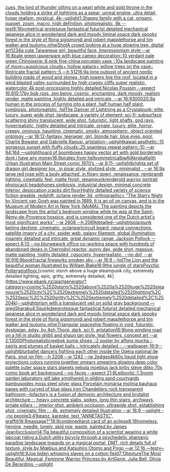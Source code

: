 [zues, the lord of thunder sitting on a pearl white and gold throne in the clouds holding a strike of lightning as a spear, unreal engine, ultra detail, hyper realism, mystical, 4k](https://www.ebank.nz/aiartgenerator?category=zues%2C%2520the%2520lord%2520of%2520thunder%2520sitting%2520on%2520a%2520pearl%2520white%2520and%2520gold%2520throne%2520in%2520the%2520clouds%2520holding%2520a%2520strike%2520of%2520lightning%2520as%2520a%2520spear%2C%2520unreal%2520engine%2C%2520ultra%2520detail%2C%2520hyper%2520realism%2C%2520mystical%2C%25204k)[--uplight](https://www.ebank.nz/aiartgenerator?category=--uplight)[1:3](https://www.ebank.nz/aiartgenerator?category=1%3A3)[happy family with a cat, origami, puppet, zoom, macro, high definition, photorealistic, 8k --test](https://www.ebank.nz/aiartgenerator?category=happy%2520family%2520with%2520a%2520cat%2C%2520origami%2C%2520puppet%2C%2520zoom%2C%2520macro%2C%2520high%2520definition%2C%2520photorealistic%2C%25208k%2520--test)[9:16](https://www.ebank.nz/aiartgenerator?category=9%3A16)[symetrical,](https://www.ebank.nz/aiartgenerator?category=symetrical%2C)[grotesque fantastical futurist detailed mechanical japanese alice in wonderland dark and moody liminal space dark spooky forest in the style of floria sigismondi and robert mapplethorpe and tim walker and tsutomu nihei](https://www.ebank.nz/aiartgenerator?category=grotesque%2520fantastical%2520futurist%2520detailed%2520mechanical%2520japanese%2520alice%2520in%2520wonderland%2520dark%2520and%2520moody%2520liminal%2520space%2520dark%2520spooky%2520forest%2520in%2520the%2520style%2520of%2520floria%2520sigismondi%2520and%2520robert%2520mapplethorpe%2520and%2520tim%2520walker%2520and%2520tsutomu%2520nihei)[Shot](https://www.ebank.nz/aiartgenerator?category=Shot)[A crowd looking at a huge glowing tree, digital art](https://www.ebank.nz/aiartgenerator?category=A%2520crowd%2520looking%2520at%2520a%2520huge%2520glowing%2520tree%2C%2520digital%2520art)[1234](https://www.ebank.nz/aiartgenerator?category=1234)[a cute Taiwanese girl, beautiful face, Impressionism style --ar 16:8](https://www.ebank.nz/aiartgenerator?category=a%2520cute%2520Taiwanese%2520girl%2C%2520beautiful%2520face%2C%2520Impressionism%2520style%2520--ar%252016%3A8)[pale green jasperware with blue cameo decoration::10 verdant pale green Chinoiserie::8 pink fine-china porcelain vase ::10a landscape painting of moon+auspicious clouds+ hollow palace+ willow trees on the vase:: 9intricate fractal pattern::5 —h 512](https://www.ebank.nz/aiartgenerator?category=pale%2520green%2520jasperware%2520with%2520blue%2520cameo%2520decoration%3A%3A10%2520verdant%2520pale%2520green%2520Chinoiserie%3A%3A8%2520pink%2520fine-china%2520porcelain%2520vase%2520%3A%3A10a%2520landscape%2520painting%2520of%2520moon%2Bauspicious%2520clouds%2B%2520hollow%2520palace%2B%2520willow%2520trees%2520on%2520the%2520vase%3A%3A%25209intricate%2520fractal%2520pattern%3A%3A5%2520%E2%80%94h%2520512)[16:9](https://www.ebank.nz/aiartgenerator?category=16%3A9)[a lone outpost of ancient nordic building made of wood and stones, high towers line the roof,  located in a wind blasted valley surrounded by high craggy cliffs super realistic, watercolor 4k post-processing highly detailed Nicolas Poussin  --aspect 16:8](https://www.ebank.nz/aiartgenerator?category=a%2520lone%2520outpost%2520of%2520ancient%2520nordic%2520building%2520made%2520of%2520wood%2520and%2520stones%2C%2520high%2520towers%2520line%2520the%2520roof%2C%2520%2520located%2520in%2520a%2520wind%2520blasted%2520valley%2520surrounded%2520by%2520high%2520craggy%2520cliffs%2520super%2520realistic%2C%2520watercolor%25204k%2520post-processing%2520highly%2520detailed%2520Nicolas%2520Poussin%2520%2520--aspect%252016%3A8)[10:17](https://www.ebank.nz/aiartgenerator?category=10%3A17)[by bob ross, zen being, cosmic, enchanting, dark moody, realism render, matte painting, highly detailed and intricate, --ar 16:9](https://www.ebank.nz/aiartgenerator?category=by%2520bob%2520ross%2C%2520zen%2520being%2C%2520cosmic%2C%2520enchanting%2C%2520dark%2520moody%2C%2520realism%2520render%2C%2520matte%2520painting%2C%2520highly%2520detailed%2520and%2520intricate%2C%2520--ar%252016%3A9)[3000](https://www.ebank.nz/aiartgenerator?category=3000)[20:9](https://www.ebank.nz/aiartgenerator?category=20%3A9)[a human in the process of turning into a plant, half human half plant, symbiosis, photorealistic, hd](https://www.ebank.nz/aiartgenerator?category=a%2520human%2520in%2520the%2520process%2520of%2520turning%2520into%2520a%2520plant%2C%2520half%2520human%2520half%2520plant%2C%2520symbiosis%2C%2520photorealistic%2C%2520hd)[The Dancer of Lightning as a Crystalpunk;  elite, luxury, super wide shot, landscape, a variety of element;  sci-fi; subsurface scattering shiny translucent, wide shot, futuristic, light shafts, god rays, hyperrealistic, highly detailed and intricate, ornate, luxury, elite, horror, creepy, ominous, haunting, cinematic, smoky, atmospheric, object oriented ontology --ar 18:12](https://www.ebank.nz/aiartgenerator?category=The%2520Dancer%2520of%2520Lightning%2520as%2520a%2520Crystalpunk%3B%2520%2520elite%2C%2520luxury%2C%2520super%2520wide%2520shot%2C%2520landscape%2C%2520a%2520variety%2520of%2520element%3B%2520%2520sci-fi%3B%2520subsurface%2520scattering%2520shiny%2520translucent%2C%2520wide%2520shot%2C%2520futuristic%2C%2520light%2520shafts%2C%2520god%2520rays%2C%2520hyperrealistic%2C%2520highly%2520detailed%2520and%2520intricate%2C%2520ornate%2C%2520luxury%2C%2520elite%2C%2520horror%2C%2520creepy%2C%2520ominous%2C%2520haunting%2C%2520cinematic%2C%2520smoky%2C%2520atmospheric%2C%2520object%2520oriented%2520ontology%2520--ar%252018%3A12)[-](https://www.ebank.nz/aiartgenerator?category=-)[fantasy, teenager, girl, blonde hair, blue eyes, poor, Charlie Bowater and Gabrielle Ragusi, artstation](https://www.ebank.nz/aiartgenerator?category=fantasy%2C%2520teenager%2C%2520girl%2C%2520blonde%2520hair%2C%2520blue%2520eyes%2C%2520poor%2C%2520Charlie%2520Bowater%2520and%2520Gabrielle%2520Ragusi%2C%2520artstation)[--uplight](https://www.ebank.nz/aiartgenerator?category=--uplight)[kawaii aesthetic::15 gorgeous sunset with fluffy clouds::25 seamless repeat pattern::10  —ar 94:164 —uplight](https://www.ebank.nz/aiartgenerator?category=kawaii%2520aesthetic%3A%3A15%2520gorgeous%2520sunset%2520with%2520fluffy%2520clouds%3A%3A25%2520seamless%2520repeat%2520pattern%3A%3A10%2520%2520%E2%80%94ar%252094%3A164%2520%E2%80%94uplight)[hoard of boomboxes happy vector art with gold border](https://www.ebank.nz/aiartgenerator?category=hoard%2520of%2520boomboxes%2520happy%2520vector%2520art%2520with%2520gold%2520border)[why dont i have any money](https://www.ebank.nz/aiartgenerator?category=why%2520dont%2520i%2520have%2520any%2520money)[16:9](https://www.ebank.nz/aiartgenerator?category=16%3A9)[pirates from hell](https://www.ebank.nz/aiartgenerator?category=pirates%2520from%2520hell)[symmetrical](https://www.ebank.nz/aiartgenerator?category=symmetrical)[bw](https://www.ebank.nz/aiartgenerator?category=bw)[AlAkroka](https://www.ebank.nz/aiartgenerator?category=AlAkroka)[Keith Urban illustration Main Street comic 1970’s --ar 8:11](https://www.ebank.nz/aiartgenerator?category=Keith%2520Urban%2520illustration%2520Main%2520Street%2520comic%25201970%E2%80%99s%2520--ar%25208%3A11)[--uplight](https://www.ebank.nz/aiartgenerator?category=--uplight)[bright](https://www.ebank.nz/aiartgenerator?category=bright)[a set of dragon girl designer toy , in pixar style, stylized style , minimalist , --ar 16:9](https://www.ebank.nz/aiartgenerator?category=a%2520set%2520of%2520dragon%2520girl%2520designer%2520toy%2520%2C%2520in%2520pixar%2520style%2C%2520stylized%2520style%2520%2C%2520minimalist%2520%2C%2520--ar%252016%3A9)[a large red rose with a body attached, in flowy gown, renaissance, rembrandt lighting, cinematic feel, matte finish, steampunk](https://www.ebank.nz/aiartgenerator?category=a%2520large%2520red%2520rose%2520with%2520a%2520body%2520attached%2C%2520in%2520flowy%2520gown%2C%2520renaissance%2C%2520rembrandt%2520lighting%2C%2520cinematic%2520feel%2C%2520matte%2520finish%2C%2520steampunk)[render](https://www.ebank.nz/aiartgenerator?category=render)[old warrior portrait photo](https://www.ebank.nz/aiartgenerator?category=old%2520warrior%2520portrait%2520photo)[cacti headphones simbiosis, industrial design, minimal concrete interior, desiccation cracks dirt floor](https://www.ebank.nz/aiartgenerator?category=cacti%2520headphones%2520simbiosis%2C%2520industrial%2520design%2C%2520minimal%2520concrete%2520interior%2C%2520desiccation%2520cracks%2520dirt%2520floor)[Highly detailed variety of science fiction greeble, redshift, octane render 3d, orthographic](https://www.ebank.nz/aiartgenerator?category=Highly%2520detailed%2520variety%2520of%2520science%2520fiction%2520greeble%2C%2520redshift%2C%2520octane%2520render%25203d%2C%2520orthographic)[< "The Starry Night by Vincent van Gogh was painted in 1889. It is an oil on canvas, and is in the Museum of Modern Art in New York (MoMA). The painting depicts the landscape from the artist's bedroom window while he was at the Saint-Rémy-de-Provence hospice, and is considered one of the Dutch artist's most significant works" --w 2608 --h 2069](https://www.ebank.nz/aiartgenerator?category=%3C%2520%22The%2520Starry%2520Night%2520by%2520Vincent%2520van%2520Gogh%2520was%2520painted%2520in%25201889.%2520It%2520is%2520an%2520oil%2520on%2520canvas%2C%2520and%2520is%2520in%2520the%2520Museum%2520of%2520Modern%2520Art%2520in%2520New%2520York%2520%28MoMA%29.%2520The%2520painting%2520depicts%2520the%2520landscape%2520from%2520the%2520artist%27s%2520bedroom%2520window%2520while%2520he%2520was%2520at%2520the%2520Saint-R%C3%A9my-de-Provence%2520hospice%2C%2520and%2520is%2520considered%2520one%2520of%2520the%2520Dutch%2520artist%27s%2520most%2520significant%2520works%22%2520--w%25202608%2520--h%25202069)[detailed](https://www.ebank.nz/aiartgenerator?category=detailed)[--uplight](https://www.ebank.nz/aiartgenerator?category=--uplight)[solarpunk beijing daytime, cinematic, octane](https://www.ebank.nz/aiartgenerator?category=solarpunk%2520beijing%2520daytime%2C%2520cinematic%2C%2520octane)[art](https://www.ebank.nz/aiartgenerator?category=art)[circuit board, neural connections, satellite imagry of a city, spider web, galaxy filament, global illumination, insanely detailed and intricate, great dynamic range, Jackson Pollock --aspect 8:13 --no blur](https://www.ebank.nz/aiartgenerator?category=circuit%2520board%2C%2520neural%2520connections%2C%2520satellite%2520imagry%2520of%2520a%2520city%2C%2520spider%2520web%2C%2520galaxy%2520filament%2C%2520global%2520illumination%2C%2520insanely%2520detailed%2520and%2520intricate%2C%2520great%2520dynamic%2520range%2C%2520Jackson%2520Pollock%2520--aspect%25208%3A13%2520--no%2520blur)[wework office co-working space with hundreds of abandoned desks in Chernobyl reactor, sunny day, wide shot, massive, matte painting, highly detailed, cgsociety, hyperrealistic, --no dof, --ar 16:9](https://www.ebank.nz/aiartgenerator?category=wework%2520office%2520co-working%2520space%2520with%2520hundreds%2520of%2520abandoned%2520desks%2520in%2520Chernobyl%2520reactor%2C%2520sunny%2520day%2C%2520wide%2520shot%2C%2520massive%2C%2520matte%2520painting%2C%2520highly%2520detailed%2C%2520cgsociety%2C%2520hyperrealistic%2C%2520--no%2520dof%2C%2520--ar%252016%3A9)[16:9](https://www.ebank.nz/aiartgenerator?category=16%3A9)[book](https://www.ebank.nz/aiartgenerator?category=book)[fractal fireworks smokey sky --ar 16:9 --hd](https://www.ebank.nz/aiartgenerator?category=fractal%2520fireworks%2520smokey%2520sky%2520--ar%252016%3A9%2520--hd)[The Lion and the beautiful woman illustrated by William Blake](https://www.ebank.nz/aiartgenerator?category=The%2520Lion%2520and%2520the%2520beautiful%2520woman%2520illustrated%2520by%2520William%2520Blake)[16:9](https://www.ebank.nz/aiartgenerator?category=16%3A9)[the jungle of stars](https://www.ebank.nz/aiartgenerator?category=the%2520jungle%2520of%2520stars)[Psychic Poltergeist](https://www.ebank.nz/aiartgenerator?category=Psychic%2520Poltergeist)[floor.](https://www.ebank.nz/aiartgenerator?category=floor.)[cosmic storm above a huge steampunk city, extremely detailed lighting, epic, gritty, extremely detailed, 4k](https://www.ebank.nz/aiartgenerator?category=cosmic%2520storm%2520above%2520a%2520huge%2520steampunk%2520city%2C%2520extremely%2520detailed%2520lighting%2C%2520epic%2C%2520gritty%2C%2520extremely%2520detailed%2C%25204k)[--uplight](https://www.ebank.nz/aiartgenerator?category=--uplight)[prism with a translucent veil on solid gray background —greg](https://www.ebank.nz/aiartgenerator?category=prism%2520with%2520a%2520translucent%2520veil%2520on%2520solid%2520gray%2520background%2520%E2%80%94greg)[Sharaku](https://www.ebank.nz/aiartgenerator?category=Sharaku)[4:5](https://www.ebank.nz/aiartgenerator?category=4%3A5)[quirkdee](https://www.ebank.nz/aiartgenerator?category=quirkdee)[grotesque fantastical futurist detailed mechanical japanese alice in wonderland dark and moody liminal space dark spooky forest in the style of floria sigismondi and robert mapplethorpe and tim walker and tsutomu nihei](https://www.ebank.nz/aiartgenerator?category=grotesque%2520fantastical%2520futurist%2520detailed%2520mechanical%2520japanese%2520alice%2520in%2520wonderland%2520dark%2520and%2520moody%2520liminal%2520space%2520dark%2520spooky%2520forest%2520in%2520the%2520style%2520of%2520floria%2520sigismondi%2520and%2520robert%2520mapplethorpe%2520and%2520tim%2520walker%2520and%2520tsutomu%2520nihei)[Triangular spaceship floating in void, futurstic, dystopian, edgy, by Ash Thorp, dark, sci fi, artstation](https://www.ebank.nz/aiartgenerator?category=Triangular%2520spaceship%2520floating%2520in%2520void%2C%2520futurstic%2C%2520dystopian%2C%2520edgy%2C%2520by%2520Ash%2520Thorp%2C%2520dark%2C%2520sci%2520fi%2C%2520artstation)[16:9](https://www.ebank.nz/aiartgenerator?category=16%3A9)[long winding road on a hill in studio ghibli and shaun tan style, teal flowers, concept art  --ar 2:1](https://www.ebank.nz/aiartgenerator?category=long%2520winding%2520road%2520on%2520a%2520hill%2520in%2520studio%2520ghibli%2520and%2520shaun%2520tan%2520style%2C%2520teal%2520flowers%2C%2520concept%2520art%2520%2520--ar%25202%3A1)[3000](https://www.ebank.nz/aiartgenerator?category=3000)[Photorealistic](https://www.ebank.nz/aiartgenerator?category=Photorealistic)[reebok pump shoes ::2 poster by alfons mucha :: swirls and plumes of basket balls :: intricately detailed :: --wallpaper](https://www.ebank.nz/aiartgenerator?category=reebok%2520pump%2520shoes%2520%3A%3A2%2520poster%2520by%2520alfons%2520mucha%2520%3A%3A%2520swirls%2520and%2520plumes%2520of%2520basket%2520balls%2520%3A%3A%2520intricately%2520detailed%2520%3A%3A%2520--wallpaper)[-](https://www.ebank.nz/aiartgenerator?category=-)[16:9](https://www.ebank.nz/aiartgenerator?category=16%3A9)[--uplight](https://www.ebank.nz/aiartgenerator?category=--uplight)[blur](https://www.ebank.nz/aiartgenerator?category=blur)[ballet dancers fighting each other inside the Opéra national de Paris, shot on film --h 2208 --w 1242 --iw 2](https://www.ebank.nz/aiartgenerator?category=ballet%2520dancers%2520fighting%2520each%2520other%2520inside%2520the%2520Op%C3%A9ra%2520national%2520de%2520Paris%2C%2520shot%2520on%2520film%2520--h%25202208%2520--w%25201242%2520--iw%25202)[edges](https://www.ebank.nz/aiartgenerator?category=edges)[4k](https://www.ebank.nz/aiartgenerator?category=4k)[60s liquid light show projections colors running together smeary smearing glowing deep color palette outer space stars planets nebula moebius jack kirby steve ditko 70s comic book art background  --no faces --aspect 21:9](https://www.ebank.nz/aiartgenerator?category=60s%2520liquid%2520light%2520show%2520projections%2520colors%2520running%2520together%2520smeary%2520smearing%2520glowing%2520deep%2520color%2520palette%2520outer%2520space%2520stars%2520planets%2520nebula%2520moebius%2520jack%2520kirby%2520steve%2520ditko%252070s%2520comic%2520book%2520art%2520background%2520%2520--no%2520faces%2520--aspect%252021%3A9)[Leibovitz::1.3](https://www.ebank.nz/aiartgenerator?category=Leibovitz%3A%3A1.3)[room garden laboratory  gilt lake  smothered in gilding sand courtyards bambusoides moss steel silver glass  Porcelain monarsa molinia bauhaus panes with  curved of blue glass iron Chandeliers  rock transparent bathroom](https://www.ebank.nz/aiartgenerator?category=room%2520garden%2520laboratory%2520%2520gilt%2520lake%2520%2520smothered%2520in%2520gilding%2520sand%2520courtyards%2520bambusoides%2520moss%2520steel%2520silver%2520glass%2520%2520Porcelain%2520monarsa%2520molinia%2520bauhaus%2520panes%2520with%2520%2520curved%2520of%2520blue%2520glass%2520iron%2520Chandeliers%2520%2520rock%2520transparent%2520bathroom)[--lp](https://www.ebank.nz/aiartgenerator?category=--lp)[factory is a fusion of demonic architecture and brutalist architecture : : heavy concrete slabs, spikes, long thin stairs, archways, ornate pillars : : interior shot, ambient occlusion, ultrawide shot, establishing shot, cinematic film : : 4k, extremely detailed illustration --ar 16:9 --uplight --no people](https://www.ebank.nz/aiartgenerator?category=factory%2520is%2520a%2520fusion%2520of%2520demonic%2520architecture%2520and%2520brutalist%2520architecture%2520%3A%2520%3A%2520heavy%2520concrete%2520slabs%2C%2520spikes%2C%2520long%2520thin%2520stairs%2C%2520archways%2C%2520ornate%2520pillars%2520%3A%2520%3A%2520interior%2520shot%2C%2520ambient%2520occlusion%2C%2520ultrawide%2520shot%2C%2520establishing%2520shot%2C%2520cinematic%2520film%2520%3A%2520%3A%25204k%2C%2520extremely%2520detailed%2520illustration%2520--ar%252016%3A9%2520--uplight%2520--no%2520people)[3:4](https://www.ebank.nz/aiartgenerator?category=3%3A4)[1](https://www.ebank.nz/aiartgenerator?category=1)[beanz, kareoke, text "ANNETASTIC", graffiti](https://www.ebank.nz/aiartgenerator?category=beanz%2C%2520kareoke%2C%2520text%2520%22ANNETASTIC%22%2C%2520graffiti)[16:9](https://www.ebank.nz/aiartgenerator?category=16%3A9)[massage?"](https://www.ebank.nz/aiartgenerator?category=massage%3F%22)[16:9](https://www.ebank.nz/aiartgenerator?category=16%3A9)[combined](https://www.ebank.nz/aiartgenerator?category=combined)[tarot card of an eclipse](https://www.ebank.nz/aiartgenerator?category=tarot%2520card%2520of%2520an%2520eclipse)[8:16](https://www.ebank.nz/aiartgenerator?category=8%3A16)[homeless, heroine, needle, lonely, skid row, waste, painted by James Jean](https://www.ebank.nz/aiartgenerator?category=homeless%2C%2520heroine%2C%2520needle%2C%2520lonely%2C%2520skid%2520row%2C%2520waste%2C%2520painted%2520by%2520James%2520Jean)[1](https://www.ebank.nz/aiartgenerator?category=1)[occlusion](https://www.ebank.nz/aiartgenerator?category=occlusion)[14:11](https://www.ebank.nz/aiartgenerator?category=14%3A11)[a beautiful composition of a scientist wearing a white labcoat riding a Dutch utility bicycle through a psychedelic shamanic paradise landscape towards on a magical portal, DMT,  rich details full of texture, style by Mœbius and Katsuhiro Otomo and Pogo —ar 12:16 —test](https://www.ebank.nz/aiartgenerator?category=a%2520beautiful%2520composition%2520of%2520a%2520scientist%2520wearing%2520a%2520white%2520labcoat%2520riding%2520a%2520Dutch%2520utility%2520bicycle%2520through%2520a%2520psychedelic%2520shamanic%2520paradise%2520landscape%2520towards%2520on%2520a%2520magical%2520portal%2C%2520DMT%2C%2520%2520rich%2520details%2520full%2520of%2520texture%2C%2520style%2520by%2520M%C5%93bius%2520and%2520Katsuhiro%2520Otomo%2520and%2520Pogo%2520%E2%80%94ar%252012%3A16%2520%E2%80%94test)[<--uplight](https://www.ebank.nz/aiartgenerator?category=%3C--uplight)[16:9](https://www.ebank.nz/aiartgenerator?category=16%3A9)[Joe biden whipping slaves on a cotton field](https://www.ebank.nz/aiartgenerator?category=Joe%2520biden%2520whipping%2520slaves%2520on%2520a%2520cotton%2520field)[7:13](https://www.ebank.nz/aiartgenerator?category=7%3A13)[texture](https://www.ebank.nz/aiartgenerator?category=texture)[The Most Beautiful, Magical, Feminine Warrior Princess by ArtGerm, Julie Bell, Olivia De Berardinis --uplight](https://www.ebank.nz/aiartgenerator?category=The%2520Most%2520Beautiful%2C%2520Magical%2C%2520Feminine%2520Warrior%2520Princess%2520by%2520ArtGerm%2C%2520Julie%2520Bell%2C%2520Olivia%2520De%2520Berardinis%2520--uplight)